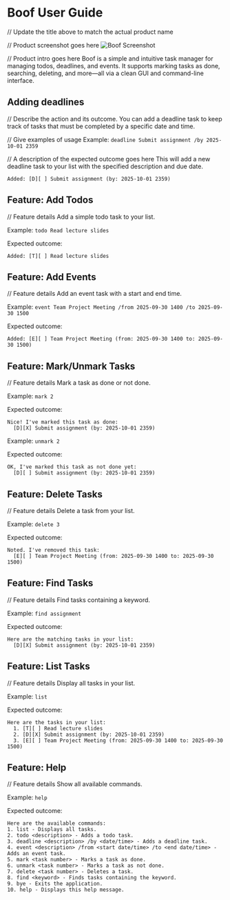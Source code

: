 # Boof User Guide

// Update the title above to match the actual product name

// Product screenshot goes here
![Boof Screenshot](images/DaDuke.png)

// Product intro goes here
Boof is a simple and intuitive task manager for managing todos, deadlines, and events. It supports marking tasks as done, searching, deleting, and more—all via a clean GUI and command-line interface.

## Adding deadlines

// Describe the action and its outcome.
You can add a deadline task to keep track of tasks that must be completed by a specific date and time.

// Give examples of usage
Example: `deadline Submit assignment /by 2025-10-01 2359`

// A description of the expected outcome goes here
This will add a new deadline task to your list with the specified description and due date.

```
Added: [D][ ] Submit assignment (by: 2025-10-01 2359)
```

## Feature: Add Todos

// Feature details
Add a simple todo task to your list.

Example: `todo Read lecture slides`

Expected outcome:
```
Added: [T][ ] Read lecture slides
```

## Feature: Add Events

// Feature details
Add an event task with a start and end time.

Example: `event Team Project Meeting /from 2025-09-30 1400 /to 2025-09-30 1500`

Expected outcome:
```
Added: [E][ ] Team Project Meeting (from: 2025-09-30 1400 to: 2025-09-30 1500)
```

## Feature: Mark/Unmark Tasks

// Feature details
Mark a task as done or not done.

Example: `mark 2`

Expected outcome:
```
Nice! I've marked this task as done:
  [D][X] Submit assignment (by: 2025-10-01 2359)
```

Example: `unmark 2`

Expected outcome:
```
OK, I've marked this task as not done yet:
  [D][ ] Submit assignment (by: 2025-10-01 2359)
```

## Feature: Delete Tasks

// Feature details
Delete a task from your list.

Example: `delete 3`

Expected outcome:
```
Noted. I've removed this task:
  [E][ ] Team Project Meeting (from: 2025-09-30 1400 to: 2025-09-30 1500)
```

## Feature: Find Tasks

// Feature details
Find tasks containing a keyword.

Example: `find assignment`

Expected outcome:
```
Here are the matching tasks in your list:
  [D][X] Submit assignment (by: 2025-10-01 2359)
```

## Feature: List Tasks

// Feature details
Display all tasks in your list.

Example: `list`

Expected outcome:
```
Here are the tasks in your list:
  1. [T][ ] Read lecture slides
  2. [D][X] Submit assignment (by: 2025-10-01 2359)
  3. [E][ ] Team Project Meeting (from: 2025-09-30 1400 to: 2025-09-30 1500)
```

## Feature: Help

// Feature details
Show all available commands.

Example: `help`

Expected outcome:
```
Here are the available commands:
1. list - Displays all tasks.
2. todo <description> - Adds a todo task.
3. deadline <description> /by <date/time> - Adds a deadline task.
4. event <description> /from <start date/time> /to <end date/time> - Adds an event task.
5. mark <task number> - Marks a task as done.
6. unmark <task number> - Marks a task as not done.
7. delete <task number> - Deletes a task.
8. find <keyword> - Finds tasks containing the keyword.
9. bye - Exits the application.
10. help - Displays this help message.
```
